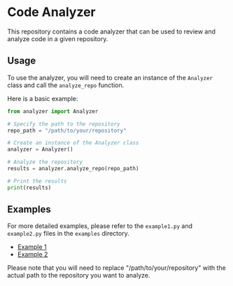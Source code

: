 # Code Analyzer

This repository contains a code analyzer that can be used to review and analyze code in a given repository.

## Usage

To use the analyzer, you will need to create an instance of the `Analyzer` class and call the `analyze_repo` function.

Here is a basic example:

```python
from analyzer import Analyzer

# Specify the path to the repository
repo_path = "/path/to/your/repository"

# Create an instance of the Analyzer class
analyzer = Analyzer()

# Analyze the repository
results = analyzer.analyze_repo(repo_path)

# Print the results
print(results)
```

## Examples

For more detailed examples, please refer to the `example1.py` and `example2.py` files in the `examples` directory.

- [Example 1](./examples/example1.py)
- [Example 2](./examples/example2.py)

Please note that you will need to replace "/path/to/your/repository" with the actual path to the repository you want to analyze.